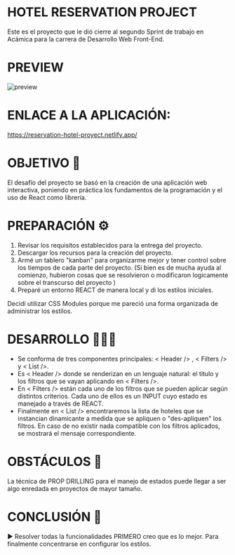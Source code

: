 # HOTEL RESERVATION PROJECT
 Este es el proyecto que le dió cierre al segundo Sprint de trabajo en Acámica para la carrera de Desarrollo Web Front-End.


# PREVIEW


![preview](https://user-images.githubusercontent.com/83677143/127030414-20ca595d-d5c0-4061-a7b9-e47a935e32b9.gif)


# ENLACE A LA APLICACIÓN:

https://reservation-hotel-proyect.netlify.app/




# OBJETIVO 🏅

 El desafío del proyecto se basó en la creación de una aplicación web interactiva, poniendo en práctica los fundamentos de la 
programación y el uso de React como librería.


# PREPARACIÓN ⚙️

1. Revisar los requisitos establecidos para la entrega del proyecto.
2. Descargar los recursos para la creación del proyecto.
3. Armé un tablero "kanban" para organizarme mejor y tener control sobre los tiempos de  cada parte del proyecto. (Si bien es de mucha ayuda
al comienzo, hubieron cosas que se resolvieron o modificaron logicamente sobre el transcurso del proyecto )
4. Preparé un entorno REACT de manera local y di los estilos iniciales. 

Decidí utilizar CSS Modules porque me pareció una forma organizada de administrar los estilos. 



# DESARROLLO 👨🏽‍💻

- Se conforma de tres componentes principales: < Header /> , < Filters /> y < List />. 
- Es < Header /> donde se renderizan en un lenguaje natural: el titulo y los filtros que se vayan aplicando en < Filters />.
- En < Filters /> están cada uno de los filtros que se pueden aplicar según distintos criterios. Cada uno de ellos es un INPUT cuyo estado es manejado a través de REACT.
- Finalmente en < List /> encontraremos la lista de hoteles que se instancian dinamicante a medida que se apliquen o "des-apliquen" los filtros.
En caso de no existir nada compatible con los filtros aplicados, se mostrará el mensaje correspondiente.




# OBSTÁCULOS 📕

La técnica de PROP DRILLING para el manejo de estados puede llegar a ser algo enredada en proyectos de mayor tamaño.



# CONCLUSIÓN 📃

▶︎ Resolver todas la funcionalidades PRIMERO creo que es lo mejor. Para finalmente concentrarse en configurar los estilos. 







